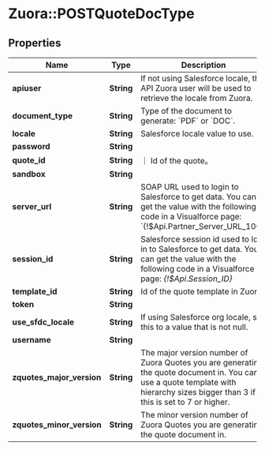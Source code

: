 # Zuora::POSTQuoteDocType

## Properties
Name | Type | Description | Notes
------------ | ------------- | ------------- | -------------
**apiuser** | **String** | If not using Salesforce locale, this API Zuora user will be used to retrieve the locale from Zuora.  | [optional] 
**document_type** | **String** | Type of the document to generate: &#x60;PDF&#x60; or &#x60;DOC&#x60;.  | 
**locale** | **String** | Salesforce locale value to use.  | [optional] 
**password** | **String** |  | [optional] 
**quote_id** | **String** | ｜ Id of the quote。 | 
**sandbox** | **String** |  | [optional] 
**server_url** | **String** | SOAP URL used to login to Salesforce to get data. You can get the value with the following code in a Visualforce page: &#x60;{!$Api.Partner_Server_URL_100}&#x60;  | 
**session_id** | **String** | Salesforce session id used to log in to Salesforce to get data. You can get the value with the following code in a Visualforce page: *{!$Api.Session_ID}*  | 
**template_id** | **String** | Id of the quote template in Zuora.  | 
**token** | **String** |  | [optional] 
**use_sfdc_locale** | **String** | If using Salesforce org locale, set this to a value that is not null.  | [optional] 
**username** | **String** |  | [optional] 
**zquotes_major_version** | **String** | The major version number of Zuora Quotes you are generating the quote document in. You can use a quote template with hierarchy sizes bigger than 3 if this is set to 7 or higher.  | [optional] 
**zquotes_minor_version** | **String** | The minor version number of Zuora Quotes you are generating the quote document in.  | [optional] 


